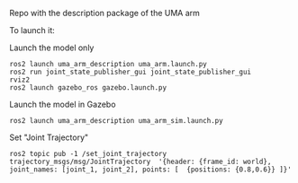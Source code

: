 Repo with the description package of the UMA arm

To launch it:

Launch the model only
```
ros2 launch uma_arm_description uma_arm.launch.py 
ros2 run joint_state_publisher_gui joint_state_publisher_gui 
rviz2
ros2 launch gazebo_ros gazebo.launch.py 
```

Launch the model in Gazebo
```
ros2 launch uma_arm_description uma_arm_sim.launch.py 
```

Set "Joint Trajectory"
```
ros2 topic pub -1 /set_joint_trajectory trajectory_msgs/msg/JointTrajectory  '{header: {frame_id: world}, joint_names: [joint_1, joint_2], points: [  {positions: {0.8,0.6}} ]}'
```

